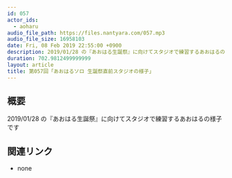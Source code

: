 ```yaml
---
id: 057
actor_ids:
  - aoharu
audio_file_path: https://files.nantyara.com/057.mp3
audio_file_size: 16958103
date: Fri, 08 Feb 2019 22:55:00 +0900
description: 2019/01/28 の『あおはる生誕祭』に向けてスタジオで練習するあおはるの様子です
duration: 702.9812499999999
layout: article
title: 第057回「あおはるソロ 生誕祭直前スタジオの様子」
---
```

## 概要

2019/01/28 の『あおはる生誕祭』に向けてスタジオで練習するあおはるの様子です

## 関連リンク

* none
